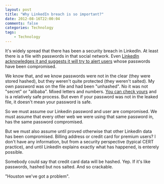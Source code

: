 ```yaml
---
layout: post
title: "Why LinkedIn breach is so important?"
date: 2012-08-16T22:00:04
comments: false
categories: Technology
tags:
    - Technology
---
```



It's widely spread that there has been a security breach in LinkedIn. At least there is a file with passwords in that social network. Even [LinkedIn acknowledges it and suggests it will try to alert users](http://blog.linkedin.com/2012/06/06/linkedin-member-passwords-compromised/) whose passwords have been compromised.


We know that, and we know passwords were not in the clear (they were stored hashed), but they weren't quite protected (they weren't salted). My own password was on the file and had been "unhashed". No it was not "secret" or "alibaba". Mixed letters and numbers. [You can check yours](http://leakedin.org/)&nbsp;and is a relatively safe process. But even if your password was not in the leaked file, it doesn't mean your password is safe.


So we must assume our Linkedin password and user are compromised. We must assume that every other web we were using that same password in, has the same password compromised.


But we must also assume until proved otherwise that other LinkedIn data has been compromised. Billing address or credit card for premium users? I don't have any information, but from a security perspective (typical CERT practice), and until LinkedIn explains exactly what has happened, is enterely possible.


Somebody could say that credit card data will be hashed. Yep. If it's like passwords, hashed but nos salted. And so crackable.


"Houston we've got a problem".




